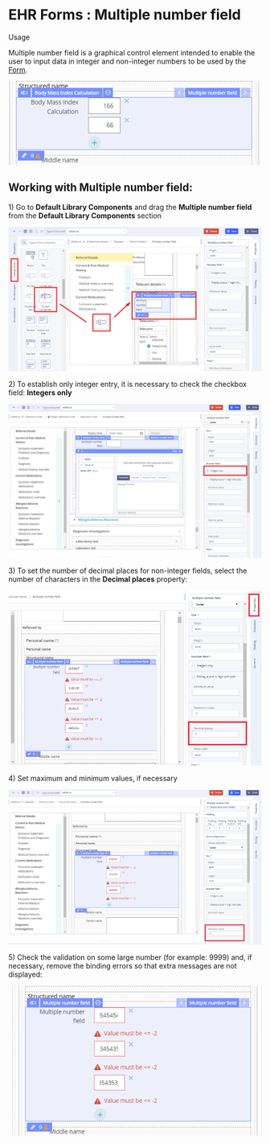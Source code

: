 # EHR Forms : Multiple number field

Usage

Multiple number field is a graphical control element intended to enable the user to input data in integer and non-integer numbers to be used by the [Form](ehr-forms-forms-in-detail.md).

![](.gitbook/assets/34840681.png)

## Working with Multiple number field: <a id="Multiplenumberfield-WorkingwithMultiplenumberfield:"></a>

1\) Go to **Default Library Components** and drag the **Multiple number field** from the **Default Library Components** section

![](.gitbook/assets/34842251.png)

2\) To establish only integer entry, it is necessary to check the checkbox field: **Integers only**

![](.gitbook/assets/34840597.png)

3\) To set the number of decimal places for non-integer fields, select the number of characters in the **Decimal places** property:

![](.gitbook/assets/34840679.png)

4\) Set maximum and minimum values, if necessary

![](.gitbook/assets/34840676.png)

5\) Check the validation on some large number \(for example: 9999\) and, if necessary, remove the binding errors so that extra messages are not displayed:

![](.gitbook/assets/34840677.png)

